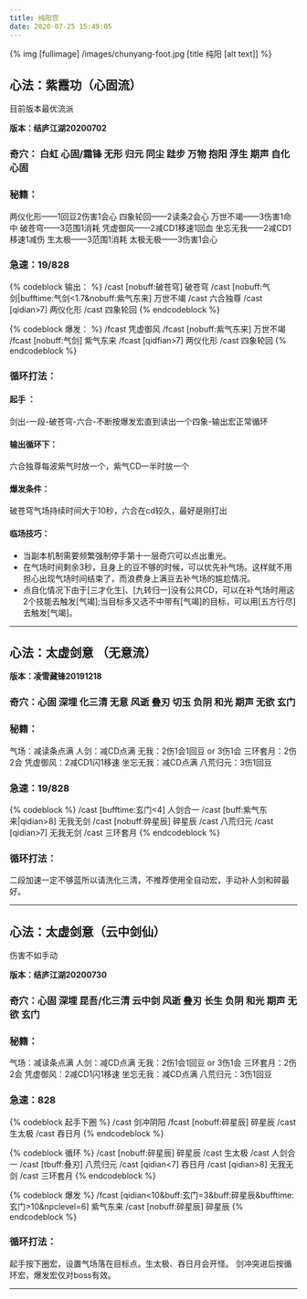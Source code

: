 ```yaml
---
title: 纯阳宫
date: 2020-07-25 15:49:05
---
```

{% img [fullimage] /images/chunyang-foot.jpg [title 纯阳 [alt text]] %}
## 心法：紫霞功（心固流）
目前版本最优流派

**版本：结庐江湖20200702**

### 奇穴： 白虹 心固/霜锋 无形 归元 同尘 跬步 万物 抱阳 浮生 期声 自化 心固

### 秘籍：
两仪化形——1回豆2伤害1会心
四象轮回——2读条2会心
万世不竭——3伤害1命中
破苍穹——3范围1消耗
凭虚御风——2减CD1移速1回血
坐忘无我——2减CD1移速1减伤
生太极——3范围1消耗
太极无极——3伤害1会心	
### 急速：19/828
{% codeblock 输出： %}
/cast [nobuff:破苍穹] 破苍穹
/cast [nobuff:气剑|bufftime:气剑<1.7&nobuff:紫气东来] 万世不竭
/cast 六合独尊
/cast [qidian>7] 两仪化形
/cast 四象轮回
{% endcodeblock %}

{% codeblock 爆发： %}
/fcast 凭虚御风
/fcast [nobuff:紫气东来] 万世不竭
/fcast [nobuff:气剑] 紫气东来
/fcast [qidfian>7] 两仪化形
/cast 四象轮回
{% endcodeblock %}

### 循环打法：

#### 起手 ：
剑出-一段-破苍穹-六合-不断按爆发宏直到读出一个四象-输出宏正常循环
#### 输出循环下：
六合独尊每波紫气时放一个，紫气CD一半时放一个
#### 爆发条件：
破苍穹气场持续时间大于10秒，六合在cd较久，最好是刚打出
#### 临场技巧：
* 当副本机制需要频繁强制停手第十一层奇穴可以点出重光。
* 在气场时间剩余3秒，且身上的豆不够的时候，可以优先补气场。这样就不用担心出现气场时间结束了，而浪费身上满豆去补气场的尴尬情况。
* 点自化情况下由于[三才化生]、[九转归一]没有公共CD，可以在补气场时用这2个技能去触发[气竭];当目标多又选不中带有[气竭]的目标，可以用[五方行尽]去触发[气竭]。

---

## 心法：太虚剑意 （无意流）

**版本：凌雪藏锋20191218**

### 奇穴：心固 深埋 化三清 无意 风逝 叠刃 切玉 负阴 和光 期声 无欲 玄门

### 秘籍：
气场：减读条点满
人剑：减CD点满 
无我：2伤1会1回豆 or 3伤1会
三环套月：2伤2会
凭虚御风：2减CD1闪1移速
坐忘无我：减CD点满
八荒归元：3伤1回豆
	
### 急速：19/828
{% codeblock %}
/cast [bufftime:玄门<4] 人剑合一
/cast [buff:紫气东来|qidian>8] 无我无剑
/cast [nobuff:碎星辰] 碎星辰
/cast 八荒归元
/cast [qidian>7] 无我无剑
/cast 三环套月
{% endcodeblock %}

### 循环打法：
二段加速一定不够蓝所以请洗化三清，不推荐使用全自动宏，手动补人剑和碎最好。

---

## 心法：太虚剑意（云中剑仙）
伤害不如手动

**版本：结庐江湖20200730**

### 奇穴：心固 深埋 昆吾/化三清 云中剑 风逝 叠刃 长生 负阴 和光 期声 无欲 玄门

### 秘籍：
气场：减读条点满
人剑：减CD点满 
无我：2伤1会1回豆 or 3伤1会
三环套月：2伤2会
凭虚御风：2减CD1闪1移速
坐忘无我：减CD点满
八荒归元：3伤1回豆
	
### 急速：828
{% codeblock 起手下圈 %}
/cast 剑冲阴阳
/fcast [nobuff:碎星辰] 碎星辰
/cast 生太极
/cast 吞日月
{% endcodeblock %}

{% codeblock 循环 %}
/cast [nobuff:碎星辰] 碎星辰
/cast 生太极
/cast 人剑合一
/cast [tbuff:叠刃] 八荒归元
/cast [qidian<7] 吞日月
/cast [qidian>8] 无我无剑
/cast 三环套月
{% endcodeblock %}

{% codeblock 爆发 %}
/fcast [qidian<10&buff:玄门=3&buff:碎星辰&bufftime:玄门>10&npclevel=6] 紫气东来
/cast [nobuff:碎星辰] 碎星辰
{% endcodeblock %}

### 循环打法：
起手按下圈宏，设置气场落在目标点。生太极、吞日月会开怪。
剑冲突进后按循环宏，爆发宏仅对boss有效。

---